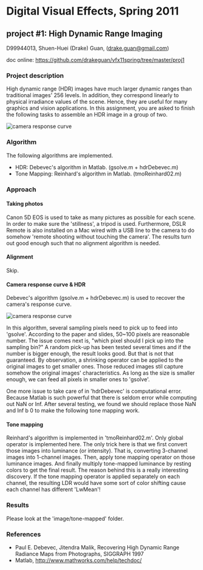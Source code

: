 # Digital Visual Effects, Spring 2011
## project #1: High Dynamic Range Imaging

D99944013,
Shuen-Huei (Drake) Guan,
(drake.guan@gmail.com)

doc online: https://github.com/drakeguan/vfx11spring/tree/master/proj1

### Project description

High dynamic range (HDR) images have much larger dynamic ranges than traditional images' 256 levels. In addition, they correspond linearly to physical irradiance values of the scene. Hence, they are useful for many graphics and vision applications. In this assignment, you are asked to finish the following tasks to assemble an HDR image in a group of two.

![camera response curve](https://github.com/drakeguan/vfx11spring/raw/master/proj1/image/tone-mapped/desktop02_tone_mapped.png)

### Algorithm

The following algorithms are implemented.

* HDR: Debevec's algorithm in Matlab. (gsolve.m + hdrDebevec.m)
* Tone Mapping: Reinhard's algorithm in Matlab. (tmoReinhard02.m)

### Approach

#### Taking photos

Canon 5D EOS is used to take as many pictures as possible for each scene. In order to make sure the 'stillness', a tripod is used. Furthermore, DSLR Remote is also installed on a Mac wired with a USB line to the camera to do somehow 'remote shooting without touching the camera'. The results turn out good enough such that no alignment algorithm is needed.

#### Alignment

Skip.

#### Camera response curve & HDR

Debevec's algorithm (gsolve.m + hdrDebevec.m) is used to recover the camera's response curve. 

![camera response curve](https://github.com/drakeguan/vfx11spring/raw/master/proj1/image/camera_response_curve.png)

In this algorithm, several sampling pixels need to pick up to feed into 'gsolve'. According to the paper and slides, 50~100 pixels are reasonable number. The issue comes next is, "which pixel should I pick up into the sampling bin?" A random pick-up has been tested several times and if the number is bigger enough, the result looks good. But that is not that guaranteed. By observation, a shrinking operator can be applied to the original images to get smaller ones. Those reduced images stil capture somehow the original images' characteristics. As long as the size is smaller enough, we can feed all pixels in smaller ones to 'gsolve'.

One more issue to take care of in 'hdrDebevec' is computational error. Because Matlab is such powerful that there is seldom error while computing out NaN or Inf. After several testing, we found we should replace those NaN and Inf b 0 to make the following tone mapping work.

#### Tone mapping

Reinhard's algorithm is implemented in 'tmoReinhard02.m'. Only global operator is implemented here. The only trick here is that we first convert those images into luminance (or intensity). That is, converting 3-channel images into 1-channel images. Then, apply tone mapping operator on those luminance images. And finally multiply tone-mapped luminance by resting colors to get the final result. The reason behind this is a really interesting discovery. If the tone mapping operator is applied separately on each channel, the resulting LDR would have some sort of color shifting cause each channel has different 'LwMean'!

### Results

Please look at the 'image/tone-mapped' folder.

### References

* Paul E. Debevec, Jitendra Malik, Recovering High Dynamic Range Radiance Maps from Photographs, SIGGRAPH 1997
* Matlab, http://www.mathworks.com/help/techdoc/

